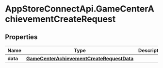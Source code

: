 # AppStoreConnectApi.GameCenterAchievementCreateRequest

## Properties

Name | Type | Description | Notes
------------ | ------------- | ------------- | -------------
**data** | [**GameCenterAchievementCreateRequestData**](GameCenterAchievementCreateRequestData.md) |  | 


